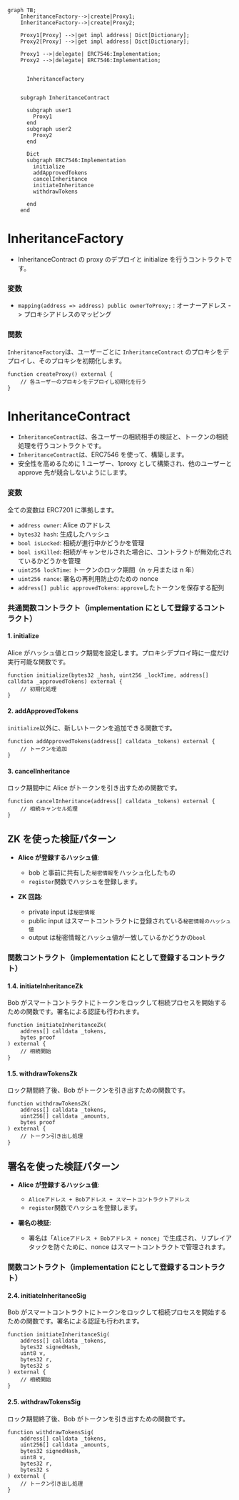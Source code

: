 

```mermaid
graph TB;
    InheritanceFactory-->|create|Proxy1;
    InheritanceFactory-->|create|Proxy2;

    Proxy1[Proxy] -->|get impl address| Dict[Dictionary];
    Proxy2[Proxy] -->|get impl address| Dict[Dictionary];

    Proxy1 -->|delegate| ERC7546:Implementation;
    Proxy2 -->|delegate| ERC7546:Implementation;


      InheritanceFactory 


    subgraph InheritanceContract

      subgraph user1
        Proxy1
      end
      subgraph user2
        Proxy2
      end

      Dict
      subgraph ERC7546:Implementation
        initialize 
        addApprovedTokens
        cancelInheritance
        initiateInheritance
        withdrawTokens

      end
    end

```

# **InheritanceFactory**

- InheritanceContract の proxy のデプロイと initialize を行うコントラクトです。

### 変数

- `mapping(address => address) public ownerToProxy;` : オーナーアドレス -> プロキシアドレスのマッピング

### 関数

`InheritanceFactory`は、ユーザーごとに `InheritanceContract` のプロキシをデプロイし、そのプロキシを初期化します。

```solidity
function createProxy() external {
    // 各ユーザーのプロキシをデプロイし初期化を行う
}
```

# **InheritanceContract**

- `InheritanceContract`は、各ユーザーの相続相手の検証と、トークンの相続処理を行うコントラクトです。
- `InheritanceContract`は、ERC7546 を使って、構築します。
- 安全性を高めるために 1 ユーザー、1proxy として構築され、他のユーザーと approve 先が競合しないようにします。

### 変数

全ての変数は ERC7201 に準拠します。

- `address owner`: Alice のアドレス
- `bytes32 hash`: 生成したハッシュ
- `bool isLocked`: 相続が進行中かどうかを管理
- `bool isKilled`: 相続がキャンセルされた場合に、コントラクトが無効化されているかどうかを管理
- `uint256 lockTime`: トークンのロック期間（n ヶ月または n 年）
- `uint256 nance`: 署名の再利用防止のための nonce
- `address[] public approvedTokens`: `approve`したトークンを保存する配列

### 共通関数コントラクト（implementation にとして登録するコントラクト）

#### 1. **initialize**

Alice がハッシュ値とロック期間を設定します。プロキシデプロイ時に一度だけ実行可能な関数です。

```solidity
function initialize(bytes32 _hash, uint256 _lockTime, address[] calldata _approvedTokens) external {
    // 初期化処理
}
```

#### 2. **addApprovedTokens**

`initialize`以外に、新しいトークンを追加できる関数です。

```solidity
function addApprovedTokens(address[] calldata _tokens) external {
    // トークンを追加
}
```

#### 3. **cancelInheritance**

ロック期間中に Alice がトークンを引き出すための関数です。

```solidity
function cancelInheritance(address[] calldata _tokens) external {
    // 相続キャンセル処理
}
```

## ZK を使った検証パターン

- **Alice が登録するハッシュ値**:

  - bob と事前に共有した`秘密情報`をハッシュ化したもの
  - `register`関数でハッシュを登録します。

- **ZK 回路**:
  - private input は`秘密情報`
  - public input はスマートコントラクトに登録されている`秘密情報のハッシュ値`
  - output は秘密情報とハッシュ値が一致しているかどうかの`bool`

### 関数コントラクト（implementation にとして登録するコントラクト）

#### 1.4. **initiateInheritanceZk**

Bob がスマートコントラクトにトークンをロックして相続プロセスを開始するための関数です。署名による認証も行われます。

```solidity
function initiateInheritanceZk(
    address[] calldata _tokens,
    bytes proof
) external {
    // 相続開始
}
```

#### 1.5. **withdrawTokensZk**

ロック期間終了後、Bob がトークンを引き出すための関数です。

```solidity
function withdrawTokensZk(
    address[] calldata _tokens,
    uint256[] calldata _amounts,
    bytes proof
) external {
    // トークン引き出し処理
}
```

## 署名を使った検証パターン

- **Alice が登録するハッシュ値**:

  - `Aliceアドレス + Bobアドレス + スマートコントラクトアドレス`
  - `register`関数でハッシュを登録します。

- **署名の検証**:
  - 署名は「`Aliceアドレス + Bobアドレス + nonce`」で生成され、リプレイアタックを防ぐために、nonce はスマートコントラクトで管理されます。

### 関数コントラクト（implementation にとして登録するコントラクト）

#### 2.4. **initiateInheritanceSig**

Bob がスマートコントラクトにトークンをロックして相続プロセスを開始するための関数です。署名による認証も行われます。

```solidity
function initiateInheritanceSig(
    address[] calldata _tokens,
    bytes32 signedHash,
    uint8 v,
    bytes32 r,
    bytes32 s
) external {
    // 相続開始
}
```

#### 2.5. **withdrawTokensSig**

ロック期間終了後、Bob がトークンを引き出すための関数です。

```solidity
function withdrawTokensSig(
    address[] calldata _tokens,
    uint256[] calldata _amounts,
    bytes32 signedHash,
    uint8 v,
    bytes32 r,
    bytes32 s
) external {
    // トークン引き出し処理
}
```

